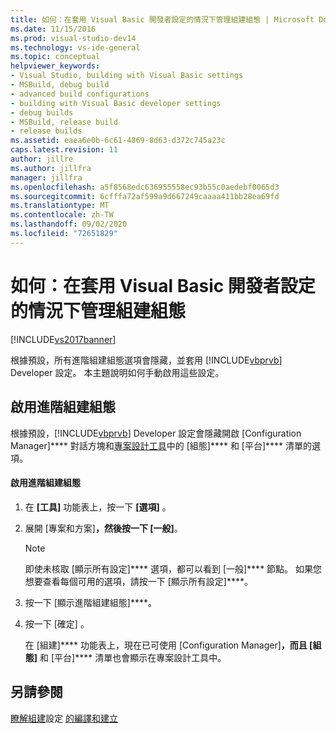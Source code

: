 ```yaml
---
title: 如何：在套用 Visual Basic 開發者設定的情況下管理組建組態 | Microsoft Docs
ms.date: 11/15/2016
ms.prod: visual-studio-dev14
ms.technology: vs-ide-general
ms.topic: conceptual
helpviewer_keywords:
- Visual Studio, building with Visual Basic settings
- MSBuild, debug build
- advanced build configurations
- building with Visual Basic developer settings
- debug builds
- MSBuild, release build
- release builds
ms.assetid: eaea6e0b-6c61-4869-8d63-d372c745a23c
caps.latest.revision: 11
author: jillre
ms.author: jillfra
manager: jillfra
ms.openlocfilehash: a5f8568edc636955558ec93b55c0aedebf0065d3
ms.sourcegitcommit: 6cfffa72af599a9d667249caaaa411bb28ea69fd
ms.translationtype: MT
ms.contentlocale: zh-TW
ms.lasthandoff: 09/02/2020
ms.locfileid: "72651829"
---
```

# <a name="how-to-manage-build-configurations-with-visual-basic-developer-settings-applied"></a>如何：在套用 Visual Basic 開發者設定的情況下管理組建組態
[!INCLUDE[vs2017banner](../includes/vs2017banner.md)]

根據預設，所有進階組建組態選項會隱藏，並套用 [!INCLUDE[vbprvb](../includes/vbprvb-md.md)] Developer 設定。 本主題說明如何手動啟用這些設定。

## <a name="enabling-advanced-build-configurations"></a>啟用進階組建組態
 根據預設，[!INCLUDE[vbprvb](../includes/vbprvb-md.md)] Developer 設定會隱藏開啟 [Configuration Manager]**** 對話方塊和[專案設計工具](https://msdn.microsoft.com/898dd854-c98d-430c-ba1b-a913ce3c73d7)中的 [組態]**** 和 [平台]**** 清單的選項。

#### <a name="to-enable-advanced-build-configurations"></a>啟用進階組建組態

1. 在 **[工具]** 功能表上，按一下 **[選項]** 。

2. 展開 [專案和方案]****，然後按一下 [一般]****。

    > [!NOTE]
    > 即使未核取 [顯示所有設定]**** 選項，都可以看到 [一般]**** 節點。 如果您想要查看每個可用的選項，請按一下 [顯示所有設定]****。

3. 按一下 [顯示進階組建組態]****。

4. 按一下 [確定]  。

     在 [組建]**** 功能表上，現在已可使用 [Configuration Manager]****，而且 [組態]**** 和 [平台]**** 清單也會顯示在專案設計工具中。

## <a name="see-also"></a>另請參閱
 [瞭解組建](../ide/understanding-build-configurations.md)設定 [的編譯和建立](../ide/compiling-and-building-in-visual-studio.md)
